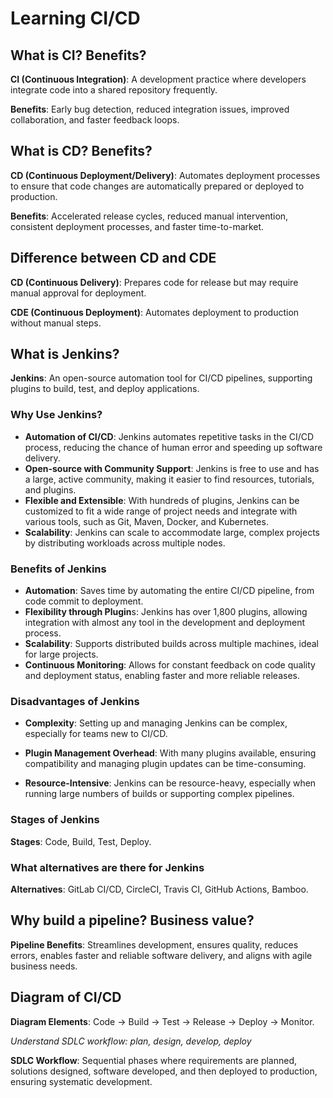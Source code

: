 # Learning CI/CD

## What is CI? Benefits?

**CI (Continuous Integration)**: A development practice where developers integrate code into a shared repository frequently.

**Benefits**: Early bug detection, reduced integration issues, improved collaboration, and faster feedback loops.

## What is CD? Benefits?

**CD (Continuous Deployment/Delivery)**: Automates deployment processes to ensure that code changes are automatically prepared or deployed to production.

**Benefits**: Accelerated release cycles, reduced manual intervention, consistent deployment processes, and faster time-to-market.

## Difference between CD and CDE

**CD (Continuous Delivery)**: Prepares code for release but may require manual approval for deployment.

**CDE (Continuous Deployment)**: Automates deployment to production without manual steps.

## What is Jenkins?

**Jenkins**: An open-source automation tool for CI/CD pipelines, supporting plugins to build, test, and deploy applications.

### Why Use Jenkins?

* **Automation of CI/CD**: Jenkins automates repetitive tasks in the CI/CD process, reducing the chance of human error and speeding up software delivery.
* **Open-source with Community Support**: Jenkins is free to use and has a large, active community, making it easier to find resources, tutorials, and plugins.
* **Flexible and Extensible**: With hundreds of plugins, Jenkins can be customized to fit a wide range of project needs and integrate with various tools, such as Git, Maven, Docker, and Kubernetes.
* **Scalability**: Jenkins can scale to accommodate large, complex projects by distributing workloads across multiple nodes.


### Benefits of Jenkins

* **Automation**: Saves time by automating the entire CI/CD pipeline, from code commit to deployment.
* **Flexibility through Plugin**s: Jenkins has over 1,800 plugins, allowing integration with almost any tool in the development and deployment process.
* **Scalability**: Supports distributed builds across multiple machines, ideal for large projects.
* **Continuous Monitoring**: Allows for constant feedback on code quality and deployment status, enabling faster and more reliable releases.

### Disadvantages of Jenkins

* **Complexity**: Setting up and managing Jenkins can be complex, especially for teams new to CI/CD.

* **Plugin Management Overhead**: With many plugins available, ensuring compatibility and managing plugin updates can be time-consuming.

* **Resource-Intensive**: Jenkins can be resource-heavy, especially when running large numbers of builds or supporting complex pipelines.

### Stages of Jenkins

**Stages**: Code, Build, Test, Deploy.

### What alternatives are there for Jenkins

**Alternatives**: GitLab CI/CD, CircleCI, Travis CI, GitHub Actions, Bamboo.

## Why build a pipeline? Business value?

**Pipeline Benefits**: Streamlines development, ensures quality, reduces errors, enables faster and reliable software delivery, and aligns with agile business needs.

## Diagram of CI/CD

**Diagram Elements**: Code → Build → Test → Release → Deploy → Monitor.

*Understand SDLC workflow: plan, design, develop, deploy*

**SDLC Workflow**: Sequential phases where requirements are planned, solutions designed, software developed, and then deployed to production, ensuring systematic development.
